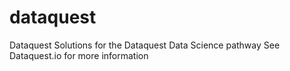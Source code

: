 # dataquest
Dataquest Solutions for the Dataquest Data Science pathway
See Dataquest.io for more information
